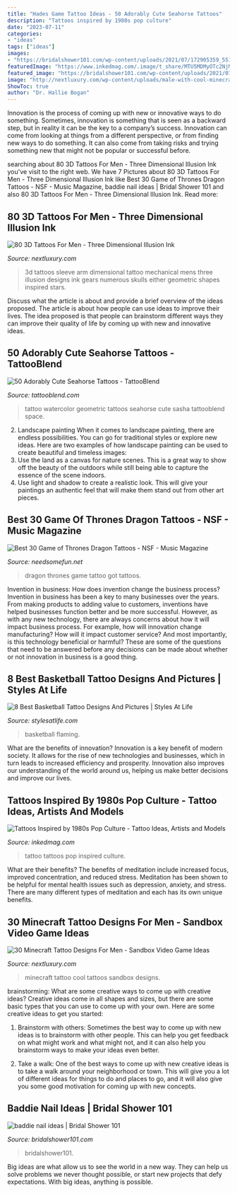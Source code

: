 ```yaml
---
title: "Hades Game Tattoo Ideas - 50 Adorably Cute Seahorse Tattoos"
description: "Tattoos inspired by 1980s pop culture"
date: "2023-07-11"
categories:
- "ideas"
tags: ["ideas"]
images:
- "https://bridalshower101.com/wp-content/uploads/2021/07/172905359_551543866237158_167752665042551845_n-1024x1024.jpg"
featuredImage: "https://www.inkedmag.com/.image/t_share/MTU5MDMyOTc2NjM5MzM4MjY0/feature.jpg"
featured_image: "https://bridalshower101.com/wp-content/uploads/2021/07/172905359_551543866237158_167752665042551845_n-1024x1024.jpg"
image: "http://nextluxury.com/wp-content/uploads/male-with-cool-minecraft-tattoo-design.jpg"
ShowToc: true
author: "Dr. Hallie Bogan"
---
```



Innovation is the process of coming up with new or innovative ways to do something. Sometimes, innovation is something that is seen as a backward step, but in reality it can be the key to a company’s success. Innovation can come from looking at things from a different perspective, or from finding new ways to do something. It can also come from taking risks and trying something new that might not be popular or successful before.

	

		
searching about 80 3D Tattoos For Men - Three Dimensional Illusion Ink you've visit to the right web. We have 7 Pictures about 80 3D Tattoos For Men - Three Dimensional Illusion Ink like Best 30 Game of Thrones Dragon Tattoos - NSF - Music Magazine, baddie nail ideas | Bridal Shower 101 and also 80 3D Tattoos For Men - Three Dimensional Illusion Ink. Read more:
		
    
## 80 3D Tattoos For Men - Three Dimensional Illusion Ink

<img loading=lazy src="http://nextluxury.com/wp-content/uploads/mens-3d-mechanical-arm-sleeve-tattoos.jpg" onerror="this.onerror=null;this.src='https://tse3.mm.bing.net/th?id=OIP.n8rPVDh8a9La3ALB0FOs2AAAAA&amp;pid=15.1';" alt="80 3D Tattoos For Men - Three Dimensional Illusion Ink">

_Source: nextluxury.com_

>3d tattoos sleeve arm dimensional tattoo mechanical mens three illusion designs ink gears numerous skulls either geometric shapes inspired stars. 

	

Discuss what the article is about and provide a brief overview of the ideas proposed.
The article is about how people can use ideas to improve their lives. The idea proposed is that people can brainstorm different ways they can improve their quality of life by coming up with new and innovative ideas.

    
## 50 Adorably Cute Seahorse Tattoos - TattooBlend

<img loading=lazy src="https://tattooblend.com/wp-content/uploads/2015/11/geometric-seahorse-tattoo.jpg" onerror="this.onerror=null;this.src='https://tse1.mm.bing.net/th?id=OIP.fFcycnqIxD3eq5-vUYNg_QHaHa&amp;pid=15.1';" alt="50 Adorably Cute Seahorse Tattoos - TattooBlend">

_Source: tattooblend.com_

>tattoo watercolor geometric tattoos seahorse cute sasha tattooblend space. 

	

2. Landscape painting
When it comes to landscape painting, there are endless possibilities. You can go for traditional styles or explore new ideas. Here are two examples of how landscape painting can be used to create beautiful and timeless images: 
2. Use the land as a canvas for nature scenes. This is a great way to show off the beauty of the outdoors while still being able to capture the essence of the scene indoors.
3. Use light and shadow to create a realistic look. This will give your paintings an authentic feel that will make them stand out from other art pieces.

    
## Best 30 Game Of Thrones Dragon Tattoos - NSF - Music Magazine

<img loading=lazy src="https://www.needsomefun.net/wp-content/uploads/2020/06/got-dragon-tattoo2.jpg" onerror="this.onerror=null;this.src='https://tse3.mm.bing.net/th?id=OIP.3m4SAf8fLQHCvKHt-tsLAQAAAA&amp;pid=15.1';" alt="Best 30 Game of Thrones Dragon Tattoos - NSF - Music Magazine">

_Source: needsomefun.net_

>dragon thrones game tattoo got tattoos. 

	

Invention in business: How does invention change the business process?
Invention in business has been a key to many businesses over the years. From making products to adding value to customers, inventions have helped businesses function better and be more successful. However, as with any new technology, there are always concerns about how it will impact business process. For example, how will innovation change manufacturing? How will it impact customer service? And most importantly, is this technology beneficial or harmful? These are some of the questions that need to be answered before any decisions can be made about whether or not innovation in business is a good thing.

    
## 8 Best Basketball Tattoo Designs And Pictures | Styles At Life

<img loading=lazy src="https://www.tattooshunter.com/wp-content/uploads/2016/07/Flaming-Crown-Basketball-Tattoo-On-Shoulder-For-Cool-Men.jpg" onerror="this.onerror=null;this.src='https://tse1.mm.bing.net/th?id=OIP.hkhZjqd6WIlWjezJQV4nUwHaKl&amp;pid=15.1';" alt="8 Best Basketball Tattoo Designs And Pictures | Styles At Life">

_Source: stylesatlife.com_

>basketball flaming. 

	

What are the benefits of innovation?
Innovation is a key benefit of modern society. It allows for the rise of new technologies and businesses, which in turn leads to increased efficiency and prosperity. Innovation also improves our understanding of the world around us, helping us make better decisions and improve our lives.

    
## Tattoos Inspired By 1980s Pop Culture - Tattoo Ideas, Artists And Models

<img loading=lazy src="https://www.inkedmag.com/.image/t_share/MTU5MDMyOTc2NjM5MzM4MjY0/feature.jpg" onerror="this.onerror=null;this.src='https://tse3.mm.bing.net/th?id=OIP.ypZ8CK-anrDarJnl57mA9gHaHa&amp;pid=15.1';" alt="Tattoos Inspired by 1980s Pop Culture - Tattoo Ideas, Artists and Models">

_Source: inkedmag.com_

>tattoo tattoos pop inspired culture. 

	

What are their benefits?
The benefits of meditation include increased focus, improved concentration, and reduced stress. Meditation has been shown to be helpful for mental health issues such as depression, anxiety, and stress. There are many different types of meditation and each has its own unique benefits.

    
## 30 Minecraft Tattoo Designs For Men - Sandbox Video Game Ideas

<img loading=lazy src="http://nextluxury.com/wp-content/uploads/male-with-cool-minecraft-tattoo-design.jpg" onerror="this.onerror=null;this.src='https://tse3.mm.bing.net/th?id=OIP.CsYpLsQFYv7kbJ7VSkmRMAHaHa&amp;pid=15.1';" alt="30 Minecraft Tattoo Designs For Men - Sandbox Video Game Ideas">

_Source: nextluxury.com_

>minecraft tattoo cool tattoos sandbox designs. 

	

brainstorming: What are some creative ways to come up with creative ideas?
Creative ideas come in all shapes and sizes, but there are some basic types that you can use to come up with your own. Here are some creative ideas to get you started:
1. Brainstorm with others: Sometimes the best way to come up with new ideas is to brainstorm with other people. This can help you get feedback on what might work and what might not, and it can also help you brainstorm ways to make your ideas even better.

2. Take a walk: One of the best ways to come up with new creative ideas is to take a walk around your neighborhood or town. This will give you a lot of different ideas for things to do and places to go, and it will also give you some good motivation for coming up with new concepts.


    
## Baddie Nail Ideas | Bridal Shower 101

<img loading=lazy src="https://bridalshower101.com/wp-content/uploads/2021/07/172905359_551543866237158_167752665042551845_n-1024x1024.jpg" onerror="this.onerror=null;this.src='https://tse3.mm.bing.net/th?id=OIP.o9BS6M5lXigaY5LGGF8JigHaHa&amp;pid=15.1';" alt="baddie nail ideas | Bridal Shower 101">

_Source: bridalshower101.com_

>bridalshower101. 

	

Big ideas are what allow us to see the world in a new way. They can help us solve problems we never thought possible, or start new projects that defy expectations. With big ideas, anything is possible.

